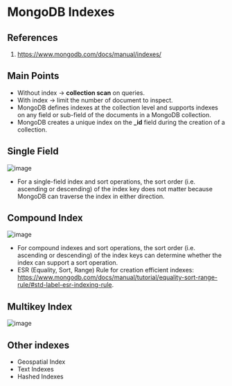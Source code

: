 # MongoDB Indexes

## References
1. https://www.mongodb.com/docs/manual/indexes/


## Main Points

* Without index -> **collection scan** on queries. 
* With index -> limit the number of document to inspect.
* MongoDB defines indexes at the collection level and supports indexes on any field or sub-field of the documents in a MongoDB collection.
* MongoDB creates a unique index on the **\_id** field during the creation of a collection.


## Single Field
![image](https://user-images.githubusercontent.com/11683340/163942199-f5b45eac-b61e-4c44-832e-3e4e6422f3ef.png)
* For a single-field index and sort operations, the sort order (i.e. ascending or descending) of the index key does not matter because MongoDB can traverse the index in either direction.


## Compound Index
![image](https://user-images.githubusercontent.com/11683340/163942280-47717f17-d0f4-45e3-bb9d-330e1435ff2a.png)
* For compound indexes and sort operations, the sort order (i.e. ascending or descending) of the index keys can determine whether the index can support a sort operation.
* ESR (Equality, Sort, Range) Rule for creation efficient indexes: https://www.mongodb.com/docs/manual/tutorial/equality-sort-range-rule/#std-label-esr-indexing-rule.

## Multikey Index
![image](https://user-images.githubusercontent.com/11683340/163942400-ab954998-f139-439a-8dd5-3eac69edfa2b.png)

## Other indexes
* Geospatial Index
* Text Indexes
* Hashed Indexes

